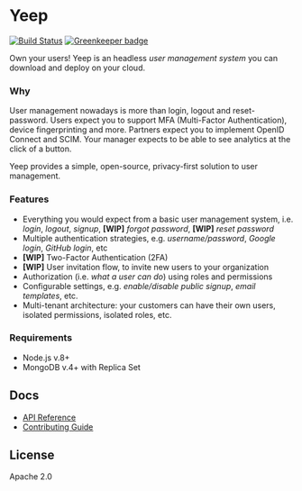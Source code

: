 # Yeep

[![Build Status](https://travis-ci.com/yeepio/yeep.svg?branch=master)](https://travis-ci.com/yeepio/yeep) [![Greenkeeper badge](https://badges.greenkeeper.io/yeepio/yeep.svg)](https://greenkeeper.io/)

Own your users! Yeep is an headless _user management system_ you can download and deploy on your cloud.

### Why

User management nowadays is more than login, logout and reset-password. Users expect you to support MFA (Multi-Factor Authentication), device fingerprinting and more. Partners expect you to implement OpenID Connect and SCIM. Your manager expects to be able to see analytics at the click of a button.

Yeep provides a simple, open-source, privacy-first solution to user management.

### Features

- Everything you would expect from a basic user management system, i.e. _login_, _logout_, _signup_, **[WIP]** _forgot password_, **[WIP]** _reset password_
- Multiple authentication strategies, e.g. _username/password_, _Google login_, _GitHub login_, etc
- **[WIP]** Two-Factor Authentication (2FA)
- **[WIP]** User invitation flow, to invite new users to your organization
- Authorization (i.e. _what a user can do_) using roles and permissions
- Configurable settings, e.g. _enable/disable public signup_, _email templates_, etc.
- Multi-tenant architecture: your customers can have their own users, isolated permissions, isolated roles, etc.

### Requirements

- Node.js v.8+
- MongoDB v.4+ with Replica Set

## Docs

- [API Reference](docs/index.md)
- [Contributing Guide](CONTRIBUTING.md)

## License

Apache 2.0
